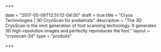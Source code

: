 +++

date = "2017-05-09T12:51:12-04:00"
draft = true
title = "Cryos Technologies | 3D CryoScan for podiatrists"
description = "The 3D CryoScan is the next generation of foot scanning technology. It generates 3D high-resolution images and perfectly reproduces the foot."
layout = "cryoscan-3d"
type = "produits"

+++

